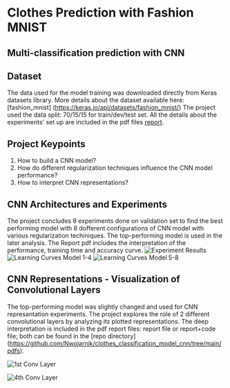 # Clothes Prediction with Fashion MNIST
## Multi-classification prediction with CNN

## Dataset

The data used for the model training was downloaded directly from Keras datasets library. More details about the dataset available here: [fashion_mnist] (https://keras.io/api/datasets/fashion_mnist/)
The project used the data split: 70/15/15 for train/dev/test set.
All the details about the experiments' set up are included in the pdf files [report](https://github.com/Nwojarnik/clothes_classification_model_cnn/blob/main/pdfs/Redwood_Lab2_Raport.pdf). 

## Project Keypoints

1. How to build a CNN model?
2. How do different regularization techniques influence the CNN model performance?
3. How to interpret CNN representations?

## CNN Architectures and Experiments

The project concludes 8 experiments done on validation set to find the best performing model with 8 dofferent configurations of CNN model with various regularization techiniques. The top-performing model is used in the later analysis.
The Report pdf includes the interpretation of the performance, training time and accuracy curve.
![Experiment Results](https://github.com/Nwojarnik/clothes_classification_model_cnn/blob/main/graphs/experiments_results.png)
![Learning Curves Model 1-4](https://github.com/Nwojarnik/clothes_classification_model_cnn/blob/main/graphs/accuracy_first4models.png)
![Learning Curves Model 5-8](https://github.com/Nwojarnik/clothes_classification_model_cnn/blob/main/graphs/accuracy_second4models.png)

## CNN Representations - Visualization of Convolutional Layers

The top-performing model was slightly changed and used for CNN represantation experiments.
The project explores the role of 2 different convolutional layers by analyzing its plotted representations. The deep interpretation is included in the pdf report files: report file or report+code file; both can be found in the [repo directory] (https://github.com/Nwojarnik/clothes_classification_model_cnn/tree/main/pdfs).

![1st Conv Layer](https://github.com/Nwojarnik/clothes_classification_model_cnn/blob/main/graphs/1st_conv_layer.png)

![4th Conv Layer](https://github.com/Nwojarnik/clothes_classification_model_cnn/blob/main/graphs/4th_conv_layer.png)
